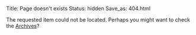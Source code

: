 Title: Page doesn't exists
Status: hidden
Save_as: 404.html

The requested item could not be located. Perhaps you might want to check
the [Archives](/archives.html)?

